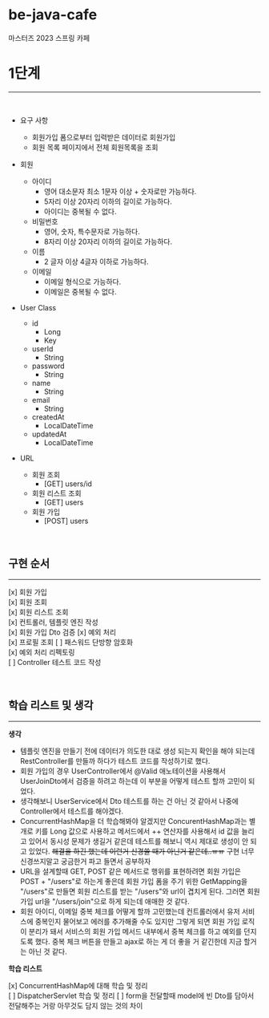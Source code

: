# be-java-cafe
마스터즈 2023 스프링 카페 


# 1단계

---

<br>

- 요구 사항
  - 회원가입 폼으로부터 입력받은 데이터로 회원가입
  - 회원 목록 페이지에서 전체 회원목록을 조회

- 회원
  - 아이디
    - 영어 대소문자 최소 1문자 이상 + 숫자로만 가능하다.
    - 5자리 이상 20자리 이하의 길이로 가능하다.
    - 아이디는 중복될 수 없다.
  - 비밀번호
    - 영어, 숫자, 특수문자로 가능하다.
    - 8자리 이상 20자리 이하의 길이로 가능하다.
  - 이름
    - 2 글자 이상 4글자 이하로 가능하다.
  - 이메일
    - 이메일 형식으로 가능하다.
    - 이메일은 중복될 수 없다.
- User Class
  - id
    - Long
    - Key
  - userId
    - String
  - password
    - String
  - name
    - String
  - email
    - String
  - createdAt
    - LocalDateTime
  - updatedAt
    - LocalDateTime
- URL
  - 회원 조회
    - [GET] users/id
  - 회원 리스트 조회
    - [GET] users
  - 회원 가입
    - [POST] users

<br>

## 구현 순서

---

[x] 회원 가입  
[x] 회원 조회  
[x] 회원 리스트 조회  
[x] 컨트롤러, 템플릿 엔진 작성  
[x] 회원 가입 Dto 검증
[x] 예외 처리  
[x] 프로필 조회
[ ] 패스워드 단방향 암호화  
[x] 예외 처리 리펙토링  
[ ] Controller 테스트 코드 작성

<br>

## 학습 리스트 및 생각

---

**생각**
  
- 템플릿 엔진을 만들기 전에 데이터가 의도한 대로 생성 되는지 확인을 해야 되는데 RestController를 만들까 하다가 테스트 코드를 작성하기로 했다.  
- 회원 가입의 경우 UserController에서 @Valid 애노테이션을 사용해서 UserJoinDto에서 검증을 하려고 하는데 이 부분을 어떻게 테스트 할까 고민이 되었다.  
- 생각해보니 UserService에서 Dto 테스트를 하는 건 아닌 것 같아서 나중에 Controller에서 테스트를 해야겠다.  
- ConcurrentHashMap을 더 학습해봐야 알겠지만 ConcurentHashMap과는 별개로 키를 Long 값으로 사용하고 메서드에서 ++ 연산자를 사용해서 id 값을 늘리고 있어서 동시성 문제가 생길거 같은데 
테스트를 해보니 역시 제대로 생성이 안 되고 있었다. ~~해결을 하긴 했는데 이런거 신경쓸 때가 아닌거 같은데..ㅠㅠ~~ 구현 너무 신경쓰지말고 궁금한거 파고 들면서 공부하자  
- URL을 설계할때 GET, POST 같은 메서드로 행위를 표현하려면 회원 가입은 POST + "/users"로 하는게 좋은데 회원 가입 폼을 주기 위한 GetMapping을 "/users"로 만들면 회원 리스트를 받는 "/users"와 url이 겹치게 된다. 
그러면 회원 가입 url을 "/users/join"으로 하게 되는데 애매한 것 같다.  
- 회원 아이디, 이메일 중복 체크를 어떻게 할까 고민했는데 컨트롤러에서 유저 서비스에 중복인지 물어보고 에러를 추가해줄 수도 있지만 그렇게 되면 회원 가입 로직이 분리가 돼서 
서비스의 회원 가입 메서드 내부에서 중복 체크를 하고 예외를 던지도록 했다. 중복 체크 버튼을 만들고 ajax로 하는 게 더 좋을 거 같긴한데 지금 할거는 아닌 것 같다.


**학습 리스트**
  
[x] ConcurrentHashMap에 대해 학습 및 정리  
[ ] DispatcherServlet 학습 및 정리
[ ] form을 전달할때 model에 빈 Dto를 담아서 전달해주는 거랑 아무것도 담지 않는 것의 차이 